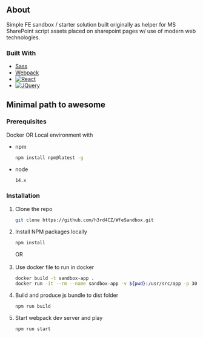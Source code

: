 ## About

Simple FE sandbox / starter solution built originally as helper for MS SharePoint script assets placed on sharepoint pages w/ use of modern web technologies.

### Built With

* [Sass][Sass-url]
* [Webpack][Webpack-url]
* [![React][React.js]][React-url]
* [![JQuery][JQuery.com]][JQuery-url]


<!-- GETTING STARTED -->
## Minimal path to awesome

### Prerequisites

Docker OR Local environment with

* npm
  ```sh
  npm install npm@latest -g
  ```
* node
  ```sh
  14.x
  ```
### Installation

1. Clone the repo
   ```sh
   git clone https://github.com/h3rd4CZ/WfeSandbox.git
   ```
2. Install NPM packages locally
   ```sh
   npm install
   ```
   OR <br /><br />
3. Use docker file to run in docker
   ```sh
   docker build -t sandbox-app .
   docker run -it --rm --name sandbox-app -v ${pwd}:/usr/src/app -p 3000:3000 sanbox-app  
   ```
4. Build and produce js bundle to dist folder
   ```sh
   npm run build
   ```
5. Start webpack dev server and play
   ```sh
   npm run start
   ```

[React.js]: https://img.shields.io/badge/React-20232A?style=for-the-badge&logo=react&logoColor=61DAFB
[Sass]: https://sass-lang.com/assets/img/logos/logo.svg
[React-url]: https://reactjs.org/
[JQuery.com]: https://img.shields.io/badge/jQuery-0769AD?style=for-the-badge&logo=jquery&logoColor=white
[JQuery-url]: https://jquery.com 
[Sass-url]: https://sass-lang.com/
[Webpack-url]: https://webpack.js.org/

